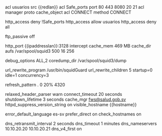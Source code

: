 acl usuarios src {{redlan}}
acl Safe_ports port 80 443 8080 20 21
acl manager proto cache_object
acl CONNECT method CONNECT

http_access deny !Safe_ports
http_access allow usuarios
http_access deny all

ftp_passive off

http_port {{ipaddresslan}}:3128 intercept
cache_mem 469 MB
cache_dir aufs /var/spool/squid3 500 16 256

debug_options ALL,2
coredump_dir /var/spool/squid3/dump

url_rewrite_program /usr/bin/squidGuard 
url_rewrite_children 5 startup=0 idle=1 concurrency=3

refresh_pattern .		0	20%	4320

relaxed_header_parser warn
connect_timeout 20 seconds
shutdown_lifetime 3 seconds
cache_mgr fws@salud.gob.sv
httpd_suppress_version_string on
visible_hostname {{hostname}}

error_default_language  es-sv
prefer_direct on
check_hostnames on

dns_retransmit_interval 2 seconds
dns_timeout 1 minutes
dns_nameservers 10.10.20.20 10.10.20.21
dns_v4_first on
